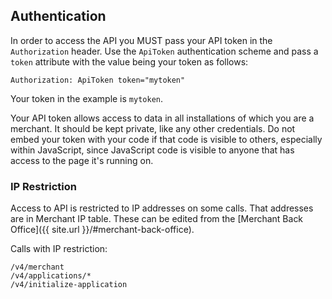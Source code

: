 ## Authentication

In order to access the API you MUST pass your API token in the `Authorization`
header. Use the `ApiToken` authentication scheme and pass a `token` attribute
with the value being your token as follows:

```
Authorization: ApiToken token="mytoken"
```

Your token in the example is `mytoken`.

Your API token allows access to data in all installations of which you are a
merchant. It should be kept private, like any other credentials. Do not embed
your token with your code if that code is visible to others, especially within
JavaScript, since JavaScript code is visible to anyone that has access to the
page it's running on.

### IP Restriction

Access to API is restricted to IP addresses on some calls. That addresses are
in Merchant IP table. These can be edited from the
[Merchant Back Office]({{ site.url }}/#merchant-back-office).

Calls with IP restriction:

```
/v4/merchant
/v4/applications/*
/v4/initialize-application
```
